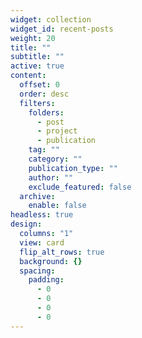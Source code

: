 ```yaml
---
widget: collection
widget_id: recent-posts
weight: 20
title: ""
subtitle: ""
active: true
content:
  offset: 0
  order: desc
  filters:
    folders:
      - post
      - project
      - publication
    tag: ""
    category: ""
    publication_type: ""
    author: ""
    exclude_featured: false
  archive:
    enable: false
headless: true
design:
  columns: "1"
  view: card
  flip_alt_rows: true
  background: {}
  spacing:
    padding:
      - 0
      - 0
      - 0
      - 0
---
```

